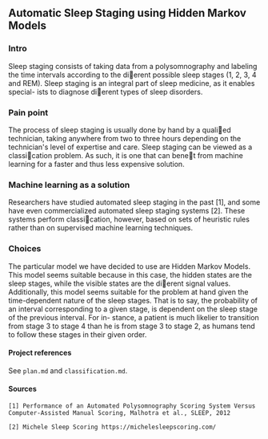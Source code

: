 ## Automatic Sleep Staging using Hidden Markov Models

### Intro
Sleep staging consists of taking data from a polysomnography and labeling the
time intervals according to the dierent possible sleep stages (1, 2, 3, 4 and
REM). Sleep staging is an integral part of sleep medicine, as it enables special-
ists to diagnose dierent types of sleep disorders.

### Pain point
The process of sleep staging is usually done by hand by a qualied technician,
taking anywhere from two to three hours depending on the technician's level of
expertise and care. Sleep staging can be viewed as a classication problem. As
such, it is one that can benet from machine learning for a faster and thus less
expensive solution.

### Machine learning as a solution
Researchers have studied automated sleep staging in the past [1], and some
have even commercialized automated sleep staging systems [2]. These systems
perform classication, however, based on sets of heuristic rules rather than on
supervised machine learning techniques.

### Choices
The particular model we have decided to use are Hidden Markov Models. This
model seems suitable because in this case, the hidden states are the sleep stages,
while the visible states are the dierent signal values. Additionally, this model
seems suitable for the problem at hand given the time-dependent nature of the
sleep stages. That is to say, the probability of an interval corresponding to a
given stage, is dependent on the sleep stage of the previous interval. For in-
stance, a patient is much likelier to transition from stage 3 to stage 4 than he
is from stage 3 to stage 2, as humans tend to follow these stages in their given
order.


#### Project references
See `plan.md` and `classification.md`.


#### Sources
```
[1] Performance of an Automated Polysomnography Scoring System Versus
Computer-Assisted Manual Scoring, Malhotra et al., SLEEP, 2012

[2] Michele Sleep Scoring https://michelesleepscoring.com/
```
